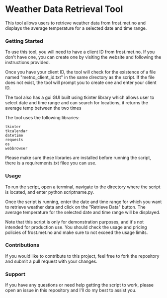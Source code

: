 # Weather Data Retrieval Tool

This tool allows users to retrieve weather data from frost.met.no and displays the average temperature for a selected date and time range.

### Getting Started

To use this tool, you will need to have a client ID from frost.met.no. If you don't have one, you can create one by visiting the website and following the instructions provided.

Once you have your client ID, the tool will check for the existence of a file named "metno_client_id.txt" in the same directory as the script. If the file does not exist, the tool will prompt you to create one and enter your client ID.

The tool also has a gui GUI built using tkinter library which allows user to select date and time range and can search for locations, it returns the average temp between the two times

The tool uses the following libraries:

    tkinter
    tkcalendar
    datetime
    requests
    os
    webbrowser

Please make sure these libraries are installed before running the script, there is a requirements.txt filee you can use.
### Usage

To run the script, open a terminal, navigate to the directory where the script is located, and enter python scriptname.py.

Once the script is running, enter the date and time range for which you want to retrieve weather data and click on the "Retrieve Data" button. The average temperature for the selected date and time range will be displayed.

Note that this script is only for demonstration purposes, and it's not intended for production use. You should check the usage and pricing policies of frost.met.no and make sure to not exceed the usage limits.
### Contributions

If you would like to contribute to this project, feel free to fork the repository and submit a pull request with your changes.
### Support

If you have any questions or need help getting the script to work, please open an issue in this repository and I'll do my best to assist you.
